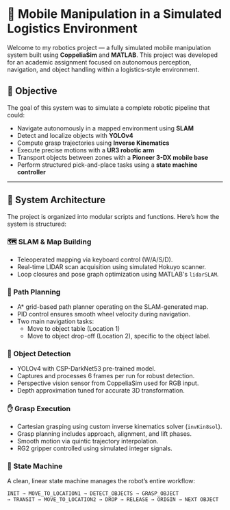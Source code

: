 # 🦾 Mobile Manipulation in a Simulated Logistics Environment

Welcome to my robotics project — a fully simulated mobile manipulation system built using **CoppeliaSim** and **MATLAB**. This project was developed for an academic assignment focused on autonomous perception, navigation, and object handling within a logistics-style environment.

## 🎯 Objective

The goal of this system was to simulate a complete robotic pipeline that could:

- Navigate autonomously in a mapped environment using **SLAM**
- Detect and localize objects with **YOLOv4**
- Compute grasp trajectories using **Inverse Kinematics**
- Execute precise motions with a **UR3 robotic arm**
- Transport objects between zones with a **Pioneer 3-DX mobile base**
- Perform structured pick-and-place tasks using a **state machine controller**

---

## 🔧 System Architecture

The project is organized into modular scripts and functions. Here’s how the system is structured:

### 🗺️ SLAM & Map Building
- Teleoperated mapping via keyboard control (W/A/S/D).
- Real-time LIDAR scan acquisition using simulated Hokuyo scanner.
- Loop closures and pose graph optimization using MATLAB's `lidarSLAM`.

### 🚀 Path Planning
- A* grid-based path planner operating on the SLAM-generated map.
- PID control ensures smooth wheel velocity during navigation.
- Two main navigation tasks:
  - Move to object table (Location 1)
  - Move to object drop-off (Location 2), specific to the object label.

### 🧠 Object Detection
- YOLOv4 with CSP-DarkNet53 pre-trained model.
- Captures and processes 6 frames per run for robust detection.
- Perspective vision sensor from CoppeliaSim used for RGB input.
- Depth approximation tuned for accurate 3D transformation.

### ✋ Grasp Execution
- Cartesian grasping using custom inverse kinematics solver (`invKin8sol`).
- Grasp planning includes approach, alignment, and lift phases.
- Smooth motion via quintic trajectory interpolation.
- RG2 gripper controlled using simulated integer signals.

### 🔁 State Machine
A clean, linear state machine manages the robot’s entire workflow:
```text
INIT → MOVE_TO_LOCATION1 → DETECT_OBJECTS → GRASP_OBJECT
→ TRANSIT → MOVE_TO_LOCATION2 → DROP → RELEASE → ORIGIN → NEXT OBJECT

